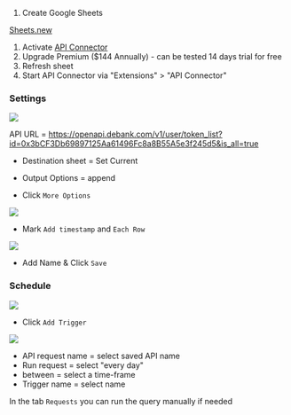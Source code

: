 1. Create Google Sheets

[Sheets.new](https://sheets.new)

1. Activate [API Connector](https://workspace.google.com/marketplace/app/api_connector/95804724197)
2. Upgrade Premium ($144 Annually) - can be tested 14 days trial for free
3. Refresh sheet
4. Start API Connector via "Extensions" > "API Connector"
   
### Settings

![](https://user-images.githubusercontent.com/98217124/151754942-19606777-09c0-4e0b-878e-b25bd7cc0de0.png)

API URL = https://openapi.debank.com/v1/user/token_list?id=0x3bCF3Db69897125Aa61496Fc8a8B55A5e3f245d5&is_all=true

* Destination sheet = Set Current

* Output Options = append

* Click `More Options`

![](https://user-images.githubusercontent.com/98217124/151761832-eed6badb-a693-44dc-b9dc-ae675147dddf.png)

* Mark `Add timestamp` and `Each Row`

![](https://user-images.githubusercontent.com/98217124/151778958-f2551c9e-732a-4e94-ac52-27bdd19e35ae.png)

* Add Name & Click `Save`

### Schedule

![](https://user-images.githubusercontent.com/98217124/151779129-7e806dfb-f102-44a7-967f-b128f9f0146b.png)

* Click `Add Trigger`

![](https://user-images.githubusercontent.com/98217124/151755075-5ca7ec5b-201d-4bb1-bb4b-fa863713ca4f.png)

* API request name = select saved API name
* Run request = select "every day"
* between = select a time-frame
* Trigger name = select name

In the tab `Requests` you can run the query manually if needed